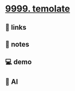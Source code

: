 # [9999. temolate](https://github.com/Tdahuyou/git/tree/main/9999.%20temolate)

## 🔗 links

## 📒 notes

## 💻 demo

## 🤖 AI
